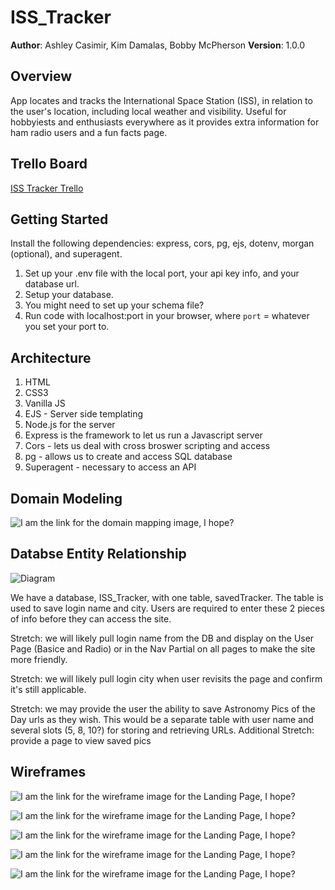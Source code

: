 # ISS_Tracker
**Author**: Ashley Casimir, Kim Damalas, Bobby McPherson
**Version**: 1.0.0 
## Overview
App locates and tracks the International Space Station (ISS), in relation to the user's location, including local weather and visibility. Useful for hobbyiests and enthusiasts everywhere as it provides extra information for ham radio users and a fun facts page.

## Trello Board
[ISS Tracker Trello](https://trello.com/b/4vVly6p5/iss-tracker)

## Getting Started
Install the following dependencies: express, cors, pg, ejs, dotenv, morgan (optional), and superagent. 
1. Set up your .env file with the local port, your api key info, and your database url.
1. Setup your database.
1. You might need to set up your schema file?
1. Run code with localhost:port in your browser, where `port` = whatever you set your port to.
## Architecture
<!-- Provide a detailed description of the application design. What technologies (languages, libraries, etc) you're using, and any other relevant design information. -->
1. HTML
1. CSS3
1. Vanilla JS
1. EJS - Server side templating
1. Node.js for the server
1. Express is the framework to let us run a Javascript server
1. Cors - lets us deal with cross broswer scripting and access
1. pg - allows us to create and access SQL database
1. Superagent - necessary to access an API


## Domain Modeling
![I am the link for the domain mapping image, I hope?](assets/domain-model.jpeg)

## Databse Entity Relationship 
![Diagram](assets/savedTracker-ex.png)

We have a database, ISS_Tracker, with one table,  savedTracker.  The table is used to save login name and city.  Users are required to enter these 2 pieces of info before they can access the site.

Stretch: we will likely pull login name from the DB and display on the User Page (Basice and Radio) or in the Nav Partial on all pages to make the site more friendly.

Stretch: we will likely pull login city when user revisits the page and confirm it's still applicable.

Stretch: we may provide the user the ability to save Astronomy Pics of the Day urls as they wish.  This would be a separate table with user name and several slots (5, 8, 10?) for storing and retrieving URLs. Additional Stretch:  provide a page to view saved pics


## Wireframes
![I am the link for the wireframe image for the Landing Page, I hope?](assets/wireframes/LP.png)

![I am the link for the wireframe image for the Landing Page, I hope?](assets/wireframes/Basic-User.png)

![I am the link for the wireframe image for the Landing Page, I hope?](assets/wireframes/Radio-User.png)

![I am the link for the wireframe image for the Landing Page, I hope?](assets/wireframes/Info.png)

![I am the link for the wireframe image for the Landing Page, I hope?](assets/wireframes/About-Us.png)